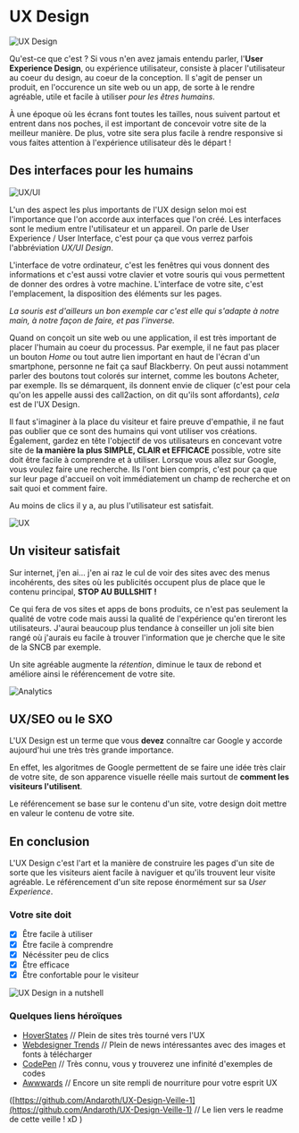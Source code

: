 # UX Design

![UX Design](https://media.licdn.com/mpr/mpr/shrinknp_800_800/AAEAAQAAAAAAAAbKAAAAJGY5Y2U2OTdjLTM0MmUtNDViZi1hZDE3LWRiN2FiMjE0YTk2Yg.png "UX Design")

Qu'est-ce que c'est ? Si vous n'en avez jamais entendu parler, l'**User Experience Design**, ou expérience utilisateur, consiste à placer l'utilisateur au coeur du design, au coeur de la conception. 
Il s'agit de penser un produit, en l'occurence un site web ou un app, de sorte à le rendre agréable, utile et facile à utiliser *pour les êtres humains*. 

À une époque où les écrans font toutes les tailles, nous suivent partout et entrent dans nos poches, il est important de concevoir votre site de la meilleur manière. De plus, votre site sera plus facile à rendre responsive si vous faites attention à l'expérience utilisateur dès le départ ! 

## Des interfaces pour les humains

![UX/UI](https://i.pinimg.com/originals/5d/3e/8a/5d3e8ae9899c995abf53bb52b41208e2.jpg "UX/UI") 

L'un des aspect les plus importants de l'UX design selon moi est l'importance que l'on accorde aux interfaces que l'on créé. Les interfaces sont le medium entre l'utilisateur et un appareil. On parle de User Experience / User Interface, c'est pour ça que vous verrez parfois l'abbréviation *UX/UI Design*. 

L'interface de votre ordinateur, c'est les fenêtres qui vous donnent des informations et c'est aussi votre clavier et votre souris qui vous permettent de donner des ordres à votre machine.
L'interface de votre site, c'est l'emplacement, la disposition des éléments sur les pages. 

*La souris est d'ailleurs un bon exemple car c'est elle qui s'adapte à notre main, à notre façon de faire, et pas l'inverse.*

Quand on conçoit un site web ou une application, il est très important de placer l'humain au coeur du processus. Par exemple, il ne faut pas placer un bouton *Home* ou tout autre lien important en haut de l'écran d'un smartphone, personne ne fait ça sauf Blackberry. 
On peut aussi notamment parler des boutons tout colorés sur internet, comme les boutons Acheter, par exemple. Ils se démarquent, ils donnent envie de cliquer (c'est pour cela qu'on les appelle aussi des call2action, on dit qu'ils sont affordants), *cela* est de l'UX Design. 

Il faut s'imaginer à la place du visiteur et faire preuve d'empathie, il ne faut pas oublier que ce sont des humains qui vont utiliser vos créations. 
Également, gardez en tête l'objectif de vos utilisateurs en concevant votre site de **la manière la plus SIMPLE, CLAIR et EFFICACE** possible, votre site doit être facile à comprendre et à utiliser. Lorsque vous allez sur Google, vous voulez faire une recherche. Ils l'ont bien compris, c'est pour ça que sur leur page d'accueil on voit immédiatement un champ de recherche et on sait quoi et comment faire. 

Au moins de clics il y a, au plus l'utilisateur est satisfait. 

![UX](https://thenextweb.com/wp-content/blogs.dir/1/files/2015/06/Screen-Shot-2015-06-04-at-10.09.12.png "UX") 

## Un visiteur satisfait

Sur internet, j'en ai... j'en ai raz le cul de voir des sites avec des menus incohérents, des sites où les publicités occupent plus de place que le contenu principal, **STOP AU BULLSHIT !** 

Ce qui fera de vos sites et apps de bons produits, ce n'est pas seulement la qualité de votre code mais aussi la qualité de l'expérience qu'en tireront les utilisateurs. J'aurai beaucoup plus tendance à conseiller un joli site bien rangé où j'aurais eu facile à trouver l'information que je cherche que le site de la SNCB par exemple. 

Un site agréable augmente la *rétention*, diminue le taux de rebond et améliore ainsi le référencement de votre site. 

![Analytics](https://developers.google.com/analytics/images/terms/logo_lockup_analytics_icon_horizontal_black_2x.png "Analytics")

## UX/SEO ou le SXO

L'UX Design est un terme que vous **devez** connaître car Google y accorde aujourd'hui une très très grande importance. 

En effet, les algoritmes de Google permettent de se faire une idée très clair de votre site, de son apparence visuelle réelle mais surtout de **comment les visiteurs l'utilisent**. 

Le référencement se base sur le contenu d'un site, votre design doit mettre en valeur le contenu de votre site. 

## En conclusion

L'UX Design c'est l'art et la manière de construire les pages d'un site de sorte que les visiteurs aient facile à naviguer et qu'ils trouvent leur visite agréable. Le référencement d'un site repose énormément sur sa *User Experience*. 

### Votre site doit
- [x] Être facile à utiliser
- [x] Être facile à comprendre
- [x] Nécéssiter peu de clics
- [x] Être efficace
- [x] Être confortable pour le visiteur

![UX Design in a nutshell](http://www.mezganisaid.com/blog/articles_img/Knowing-the-difference-between-the-UX-and-UI-design-1.jpg "UX Design in a nutshell")

### Quelques liens héroïques
- [HoverStates](https://hoverstat.es/) // Plein de sites très tourné vers l'UX
- [Webdesigner Trends](http://www.webdesignertrends.com/) // Plein de news intéressantes avec des images et fonts à télécharger
- [CodePen](http://www.webdesignertrends.com/) // Très connu, vous y trouverez une infinité d'exemples de codes
- [Awwwards](https://www.awwwards.com/) // Encore un site rempli de nourriture pour votre esprit UX


([https://github.com/Andaroth/UX-Design-Veille-1](https://github.com/Andaroth/UX-Design-Veille-1) // Le lien vers le readme de cette veille ! xD )
